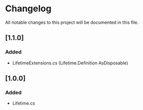 # Changelog
All notable changes to this project will be documented in this file.

## [1.1.0]
### Added
- LifetimeExtensions.cs (Lifetime.Definition AsDisposable)

## [1.0.0]
### Added
- Lifetime.cs
